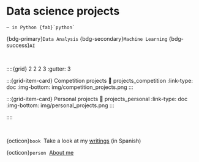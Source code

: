 # Data science projects
```{epigraph}
— in Python {fab}`python`
```
{bdg-primary}`Data Analysis` {bdg-secondary}`Machine Learning` {bdg-success}`AI`

&nbsp;

::::{grid} 2 2 2 3
:gutter: 3

:::{grid-item-card} Competition projects
:link: projects_competition
:link-type: doc
:img-bottom: img/competition_projects.png
:::

:::{grid-item-card} Personal projects
:link: projects_personal
:link-type: doc
:img-bottom: img/personal_projects.png
:::

::::

&nbsp;

{octicon}`book` &nbsp;Take a look at my [writings](writings) (in Spanish)

{octicon}`person` &nbsp;[About me](about-me)